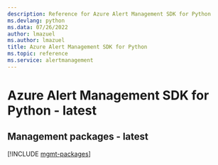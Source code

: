 ```yaml
---
description: Reference for Azure Alert Management SDK for Python
ms.devlang: python
ms.data: 07/26/2022
author: lmazuel
ms.author: lmazuel
title: Azure Alert Management SDK for Python
ms.topic: reference
ms.service: alertmanagement
---
```

# Azure Alert Management SDK for Python - latest

## Management packages - latest
[!INCLUDE [mgmt-packages](alert-management-mgmt-index.md)]